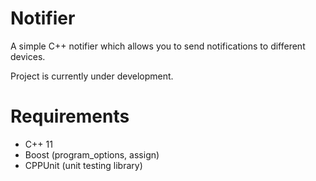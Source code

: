 Notifier
========

A simple C++ notifier which allows you to send notifications to different devices.

Project is currently under development.

Requirements
============

  - C++ 11
  - Boost (program_options, assign)
  - CPPUnit (unit testing library)